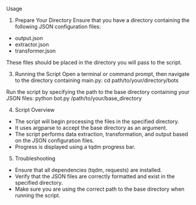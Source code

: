 Usage

1. Prepare Your Directory
Ensure that you have a directory containing the following JSON configuration files:

- output.json
- extractor.json
- transformer.json

These files should be placed in the directory you will pass to the script.

3. Running the Script
Open a terminal or command prompt, then navigate to the directory containing main.py:
cd path/to/your/directory/bots

Run the script by specifying the path to the base directory containing your JSON files:
python bot.py /path/to/your/base_directory

4. Script Overview
- The script will begin processing the files in the specified directory.
- It uses argparse to accept the base directory as an argument.
- The script performs data extraction, transformation, and output based on the JSON configuration files.
- Progress is displayed using a tqdm progress bar.

5. Troubleshooting
- Ensure that all dependencies (tqdm, requests) are installed.
- Verify that the JSON files are correctly formatted and exist in the specified directory.
- Make sure you are using the correct path to the base directory when running the script.